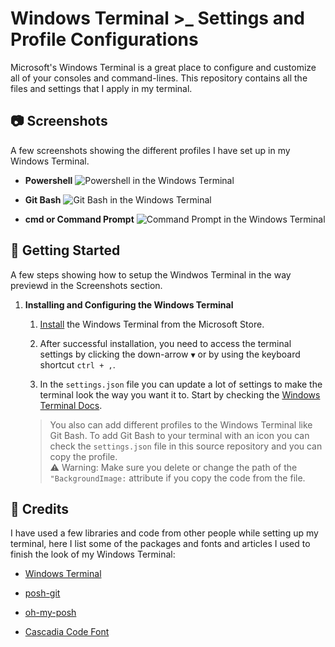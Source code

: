 # Windows Terminal >_ Settings and Profile Configurations

Microsoft's Windows Terminal is a great place to configure and customize all of your consoles and command-lines. This repository contains all the files and settings that I apply in my terminal.

## 📷 **Screenshots**

A few screenshots showing the different profiles I have set up in my Windows Terminal.

- **Powershell**
![Powershell in the Windows Terminal](https://user-images.githubusercontent.com/61102155/87620209-58a8d180-c6f4-11ea-8100-3fc7c55c6d9f.png "Powershell in the Windows Terminal")

- **Git Bash**
![Git Bash in the Windows Terminal](https://user-images.githubusercontent.com/61102155/87621385-0e751f80-c6f7-11ea-8a70-1a1f0376cf7c.png "Git Bash in the Windows Terminal")

- **cmd or Command Prompt**
![Command Prompt in the Windows Terminal](https://user-images.githubusercontent.com/61102155/87621426-2b115780-c6f7-11ea-8bdc-8957b3af8fc8.png "Command Prompt in the Windows Terminal")

## 🐣 **Getting Started**

A few steps showing how to setup the Windwos Terminal in the way previewd in the Screenshots section.

1. **Installing and Configuring the Windows Terminal**
    1. [Install](https://aka.ms/terminal) the Windows Terminal from the Microsoft Store.

    2. After successful installation, you need to access the terminal settings by clicking the down-arrow `▼` or by using the keyboard shortcut `ctrl + ,`.

    3. In the `settings.json` file you can update a lot of settings to make the terminal look the way you want it to. Start by checking the [Windows Terminal Docs](https://docs.microsoft.com/en-us/windows/terminal/).

    > You also can add different profiles to the Windows Terminal like Git Bash.
    > To add Git Bash to your terminal with an icon you can check the `settings.json` file in this source repository and you can copy the profile.  
    > ⚠ Warning: Make sure you delete or change the path of the `"BackgroundImage:` attribute if you copy the code from the file.

## 👾 **Credits**

I have used a few libraries and code from other people while setting up my terminal, here I list some of the packages and fonts and articles I used to finish the look of my Windows Terminal:

- [Windows Terminal](https://github.com/microsoft/terminal "Terminal's page on Github")

- [posh-git](https://github.com/dahlbyk/posh-git "posh-git's page on Github")

- [oh-my-posh](https://github.com/JanDeDobbeleer/oh-my-posh "oh-my-posh's page on Github")

- [Cascadia Code Font](https://github.com/microsoft/cascadia-code "Cascadia Code's page on Github")
